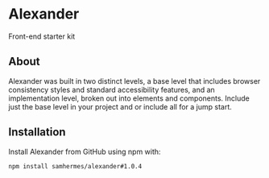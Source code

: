 # Alexander

Front-end starter kit

## About 

Alexander was built in two distinct levels, a base level that includes browser consistency styles and standard accessibility features, and an implementation level, broken out into elements and components. Include just the base level in your project and or include all for a jump start.

## Installation

Install Alexander from GitHub using npm with:

```bash
npm install samhermes/alexander#1.0.4
```